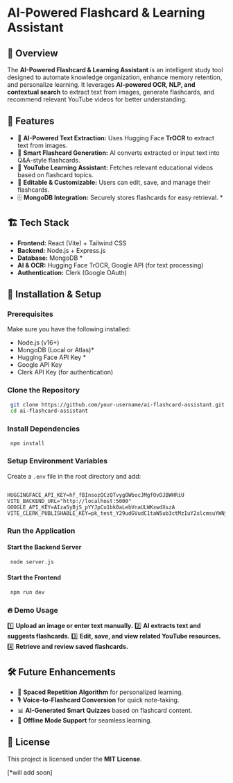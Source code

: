 # AI-Powered Flashcard & Learning Assistant

## 🚀 Overview
The **AI-Powered Flashcard & Learning Assistant** is an intelligent study tool designed to automate knowledge organization, enhance memory retention, and personalize learning. It leverages **AI-powered OCR, NLP, and contextual search** to extract text from images, generate flashcards, and recommend relevant YouTube videos for better understanding.

## 🌟 Features
- 📸 **AI-Powered Text Extraction:** Uses Hugging Face **TrOCR** to extract text from images.
- 🧠 **Smart Flashcard Generation:** AI converts extracted or input text into Q&A-style flashcards.
- 🎥 **YouTube Learning Assistant:** Fetches relevant educational videos based on flashcard topics.
- 📝 **Editable & Customizable:** Users can edit, save, and manage their flashcards.
- 🗄 **MongoDB Integration:** Securely stores flashcards for easy retrieval. *

## 🏗️ Tech Stack
- **Frontend:** React (Vite) + Tailwind CSS
- **Backend:** Node.js + Express.js
- **Database:** MongoDB  *
- **AI & OCR:** Hugging Face TrOCR, Google API (for text processing)
- **Authentication:** Clerk (Google OAuth)

## 📌 Installation & Setup

### Prerequisites
Make sure you have the following installed:
- Node.js (v16+)
- MongoDB (Local or Atlas)* 
- Hugging Face API Key *
- Google API Key
- Clerk API Key (for authentication)

### Clone the Repository
```bash
 git clone https://github.com/your-username/ai-flashcard-assistant.git
 cd ai-flashcard-assistant
```

### Install Dependencies
```bash
 npm install
```

### Setup Environment Variables
Create a `.env` file in the root directory and add:
```env

HUGGINGFACE_API_KEY=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
VITE_BACKEND_URL="http://localhost:5000"
GOOGLE_API_KEY=AIzaSyBjS_pYYJpCu1bk0aLebVnaULWKxwdXszA
VITE_CLERK_PUBLISHABLE_KEY=pk_test_Y29udGVudC1taW5ub3ctMzIuY2xlcmsuYWNjb3VudHMuZGV2JA

```

### Run the Application
#### Start the Backend Server
```bash
 node server.js
```

#### Start the Frontend
```bash
 npm run dev
```

### 🔥 Demo Usage
1️⃣ **Upload an image or enter text manually.**
2️⃣ **AI extracts text and suggests flashcards.**
3️⃣ **Edit, save, and view related YouTube resources.**
4️⃣ **Retrieve and review saved flashcards.**

## 🛠 Future Enhancements
- 🔄 **Spaced Repetition Algorithm** for personalized learning.
- 🎙 **Voice-to-Flashcard Conversion** for quick note-taking.
- 📊 **AI-Generated Smart Quizzes** based on flashcard content.
- 📡 **Offline Mode Support** for seamless learning.

## 📜 License
This project is licensed under the **MIT License**.

[*will add soon]
